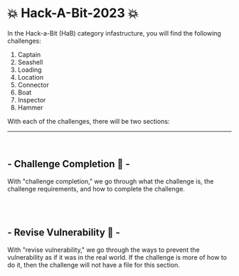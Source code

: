 # 💥 Hack-A-Bit-2023 💥

In the Hack-a-Bit (HaB) category infastructure, you will find the following challenges:

<ol>
  <li>Captain</li>
  <li>Seashell</li>
  <li>Loading</li>
  <li>Location</li>
  <li>Connector</li>
  <li>Boat</li>
  <li>Inspector</li>
  <li>Hammer</li>
</ol>

With each of the challenges, there will be two sections:

<hr>
<br>

## - Challenge Completion 📜 -

With "challenge completion," we go through what the challenge is, the challenge requirements, and how to complete the challenge.

<br>
<br>

## - Revise Vulnerability 📜 -

With "revise vulnerability," we go through the ways to prevent the vulnerability as if it was in the real world. If the challenge is more of how to do it, then the challenge will not have a file for this section.
